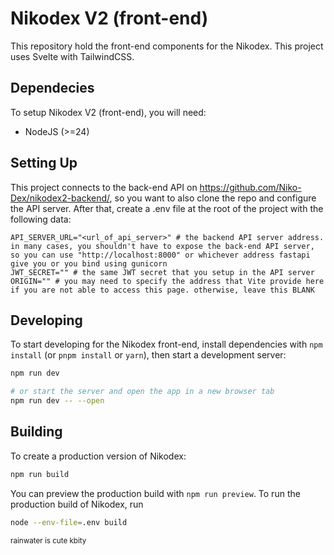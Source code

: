 # Nikodex V2 (front-end)
This repository hold the front-end components for the Nikodex. This project uses Svelte with TailwindCSS.

## Dependecies
To setup Nikodex V2 (front-end), you will need:
 - NodeJS (>=24)

## Setting Up
This project connects to the back-end API on https://github.com/Niko-Dex/nikodex2-backend/, so you want to also clone the repo and configure the API server.
After that, create a .env file at the root of the project with the following data:
```
API_SERVER_URL="<url_of_api_server>" # the backend API server address. in many cases, you shouldn't have to expose the back-end API server, so you can use "http://localhost:8000" or whichever address fastapi give you or you bind using gunicorn
JWT_SECRET="" # the same JWT secret that you setup in the API server
ORIGIN="" # you may need to specify the address that Vite provide here if you are not able to access this page. otherwise, leave this BLANK
```

## Developing
To start developing for the Nikodex front-end, install dependencies with `npm install` (or `pnpm install` or `yarn`), then start a development server:

```sh
npm run dev

# or start the server and open the app in a new browser tab
npm run dev -- --open
```

## Building

To create a production version of Nikodex:

```sh
npm run build
```

You can preview the production build with `npm run preview`.
To run the production build of Nikodex, run
```sh
node --env-file=.env build
```

<small>rainwater is cute kbity</small>
